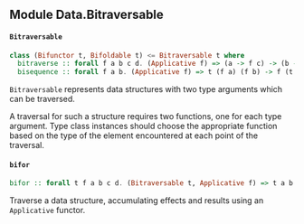 ## Module Data.Bitraversable

#### `Bitraversable`

``` purescript
class (Bifunctor t, Bifoldable t) <= Bitraversable t where
  bitraverse :: forall f a b c d. (Applicative f) => (a -> f c) -> (b -> f d) -> t a b -> f (t c d)
  bisequence :: forall f a b. (Applicative f) => t (f a) (f b) -> f (t a b)
```

`Bitraversable` represents data structures with two type arguments which can be
traversed.

A traversal for such a structure requires two functions, one for each type
argument. Type class instances should choose the appropriate function based
on the type of the element encountered at each point of the traversal.


#### `bifor`

``` purescript
bifor :: forall t f a b c d. (Bitraversable t, Applicative f) => t a b -> (a -> f c) -> (b -> f d) -> f (t c d)
```

Traverse a data structure, accumulating effects and results using an `Applicative` functor.


